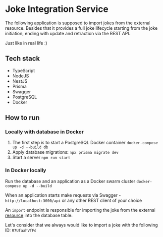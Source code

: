 # Joke Integration Service

The following application is supposed to import jokes from the external resource.
Besides that it provides a full joke lifecycle starting from the joke initiation, ending with update and retraction via
the REST API.

Just like in real life :)

## Tech stack

* TypeScript
* NodeJS
* NestJS
* Prisma
* Swagger
* PostgreSQL
* Docker

## How to run

### Locally with database in Docker
1. The first step is to start a PostgreSQL Docker container `docker-compose up -d --build db`
2. Apply database migrations: `npx prisma migrate dev`
3. Start a server `npm run start`

### In Docker locally
Run the database and an application as a Docker swarm cluster `docker-compose up -d --build`

When an application starts make requests via Swagger - `http://localhost:3000/api` or any other REST client of your
choice

An `import` endpoint is responsible for importing the joke from the external [resource](https://icanhazdadjoke.com/api)
into the database table.

Let's consider that we always would like to import a joke with the following ID: `R7UfaahVfFd`
